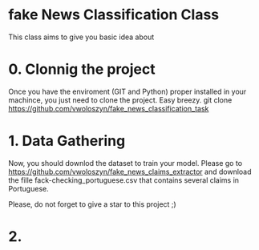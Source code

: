 # fake News Classification Class
This class aims to give you basic idea about 

# 0. Clonnig the project
Once you have the enviroment (GIT and Python) proper installed in your machince, you just need to clone the project. Easy breezy.
git clone https://github.com/vwoloszyn/fake_news_classification_task

# 1. Data Gathering
Now, you should downlod the dataset to train your model. Please go to https://github.com/vwoloszyn/fake_news_claims_extractor and download the fille fack-checking_portuguese.csv that contains several claims in Portuguese. 

Please, do not forget to give a star to this project ;) 

# 2. 
